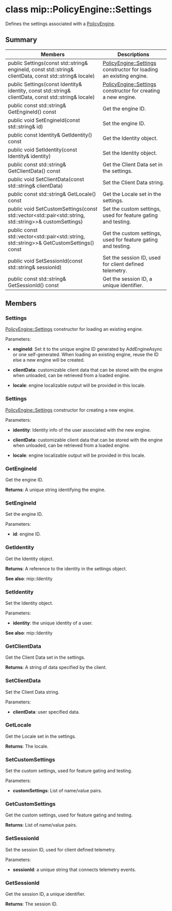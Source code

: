 # class mip::PolicyEngine::Settings 
Defines the settings associated with a [PolicyEngine](class_mip_policyengine.md).
  
## Summary
 Members                        | Descriptions                                
--------------------------------|---------------------------------------------
 public Settings(const std::string& engineId, const std::string& clientData, const std::string& locale)  |  [PolicyEngine::Settings](class_mip_policyengine_settings.md) constructor for loading an existing engine.
 public Settings(const Identity& identity, const std::string& clientData, const std::string& locale)  |  [PolicyEngine::Settings](class_mip_policyengine_settings.md) constructor for creating a new engine.
 public const std::string& GetEngineId() const  |  Get the engine ID.
 public void SetEngineId(const std::string& id)  |  Set the engine ID.
 public const Identity& GetIdentity() const  |  Get the Identity object.
 public void SetIdentity(const Identity& identity)  |  Set the Identity object.
 public const std::string& GetClientData() const  |  Get the Client Data set in the settings.
 public void SetClientData(const std::string& clientData)  |  Set the Client Data string.
 public const std::string& GetLocale() const  |  Get the Locale set in the settings.
public void SetCustomSettings(const std::vector<std::pair<std::string, std::string>>& customSettings)  |  Set the custom settings, used for feature gating and testing.
public const std::vector<std::pair<std::string, std::string>>& GetCustomSettings() const  |  Get the custom settings, used for feature gating and testing.
 public void SetSessionId(const std::string& sessionId)  |  Set the session ID, used for client defined telemetry.
 public const std::string& GetSessionId() const  |  Get the session ID, a unique identifier.
  
## Members
  
### Settings
[PolicyEngine::Settings](class_mip_policyengine_settings.md) constructor for loading an existing engine.

Parameters:  
* **engineId**: Set it to the unique engine ID generated by AddEngineAsync or one self-generated. When loading an existing engine, reuse the ID else a new engine will be created. 


* **clientData**: customizable client data that can be stored with the engine when unloaded, can be retrieved from a loaded engine. 


* **locale**: engine localizable output will be provided in this locale.


  
### Settings
[PolicyEngine::Settings](class_mip_policyengine_settings.md) constructor for creating a new engine.

Parameters:  
* **identity**: Identity info of the user associated with the new engine. 


* **clientData**: customizable client data that can be stored with the engine when unloaded, can be retrieved from a loaded engine. 


* **locale**: engine localizable output will be provided in this locale.


  
### GetEngineId
Get the engine ID.

  
**Returns**: A unique string identifying the engine.
  
### SetEngineId
Set the engine ID.

Parameters:  
* **id**: engine ID.


  
### GetIdentity
Get the Identity object.

  
**Returns**: A reference to the identity in the settings object. 
  
**See also**: mip::Identity
  
### SetIdentity
Set the Identity object.

Parameters:  
* **identity**: the unique identity of a user. 


  
**See also**: mip::Identity
  
### GetClientData
Get the Client Data set in the settings.

  
**Returns**: A string of data specified by the client.
  
### SetClientData
Set the Client Data string.

Parameters:  
* **clientData**: user specified data.


  
### GetLocale
Get the Locale set in the settings.

  
**Returns**: The locale.
  
### SetCustomSettings
Set the custom settings, used for feature gating and testing.

Parameters:  
* **customSettings**: List of name/value pairs.


  
### GetCustomSettings
Get the custom settings, used for feature gating and testing.

  
**Returns**: List of name/value pairs.
  
### SetSessionId
Set the session ID, used for client defined telemetry.

Parameters:  
* **sessionId**: a unique string that connects telemetry events.


  
### GetSessionId
Get the session ID, a unique identifier.

  
**Returns**: The session ID.